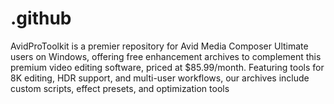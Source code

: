 # .github
AvidProToolkit is a premier repository for Avid Media Composer Ultimate users on Windows, offering free enhancement archives to complement this premium video editing software, priced at $85.99/month. Featuring tools for 8K editing, HDR support, and multi-user workflows, our archives include custom scripts, effect presets, and optimization tools 
